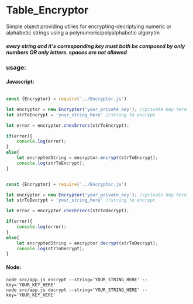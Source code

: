 # Table_Encryptor
Simple object providing utilies for encrypting-decriptying numeric or alphabetic strings using a polynumeric/polyalphabetic algorytm

##### every string and it's corresponding key must both be composed by only numbers OR only letters. spaces are not allowed


### usage:

#### Javascript:
```javascript

const {Encryptor} = require('../Encryptor.js')

let encryptor = new Encryptor('your_private_key'); //private key here
let strToEncrypt = 'your_string_here' //string to encrypt

let error = encryptor.checErrors(strToEncrypt);

if(error){
    console.log(error);
}
else{
    let encryptedString = encryptor.encrypt(strToEncrypt);
    console.log(strToEncrypt);
}

```

```javascript

const {Encryptor} = require('../Encryptor.js')

let encryptor = new Encryptor('your_private_key'); //private key here
let strToDecrypt = 'your_string_here' //string to encrypt

let error = encryptor.checErrors(strToDecrypt);

if(error){
    console.log(error);
}
else{
    let encryptedString = encryptor.decrypt(strToDecrypt);
    console.log(strToDecrypt);
}

```

#### Node:

    node src/app.js encrypt --string='YOUR_STRING_HERE' --key='YOUR_KEY_HERE'
    node src/app.js decrypt --string='YOUR_STRING_HERE' --key='YOUR_KEY_HERE'


